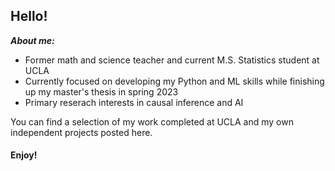 ## Hello!

***About me:***

* Former math and science teacher and current M.S. Statistics student at UCLA
* Currently focused on developing my Python and ML skills while finishing up my master's thesis in spring 2023
* Primary reserach interests in causal inference and AI

You can find a selection of my work completed at UCLA and my own independent projects posted here.

#### Enjoy!
